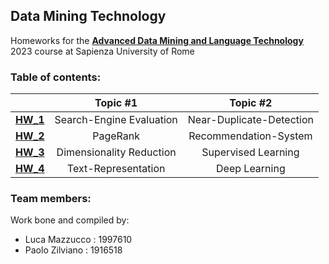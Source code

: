 ## Data Mining Technology

Homeworks for the [**Advanced Data Mining and Language Technology**](https://corsidilaurea.uniroma1.it/it/view-course-details/2022/29942/20190322084705/c4d3fb32-4761-4b52-9e20-6c3b672f50dd/fd7b47f5-0479-41b8-821c-eeb37900a4fd/8709b9e9-a659-4a9e-968c-09687c07cf73/9ffc13b7-5ed7-4c59-9e45-345305317146?guid_cv=fd7b47f5-0479-41b8-821c-eeb37900a4fd&current_erogata=c4d3fb32-4761-4b52-9e20-6c3b672f50dd) 2023 course at Sapienza University of Rome

### Table of contents:

|   | **Topic #1** | **Topic #2** |
| :---:   | :---: | :---: |
| [**HW_1**](https://nbviewer.org/github/LM1997610/Data-Mining/blob/main/HW_1_DMT.ipynb) | Search-Engine Evaluation | Near-Duplicate-Detection |
| [**HW_2**](https://nbviewer.org/github/LM1997610/Data-Mining/blob/main/HW_2_DMT.ipynb) | PageRank | Recommendation-System |
| [**HW_3**](https://nbviewer.org/github/LM1997610/Data-Mining/blob/main/HW_3_DMT.ipynb) | Dimensionality Reduction | Supervised Learning |
| [**HW_4**](https://nbviewer.org/github/LM1997610/Data-Mining/blob/main/HW_4_DMT.ipynb) | Text-Representation | Deep Learning |


### Team members:
Work bone and compiled by: 

- Luca Mazzucco : 1997610
- Paolo Zilviano : 1916518

